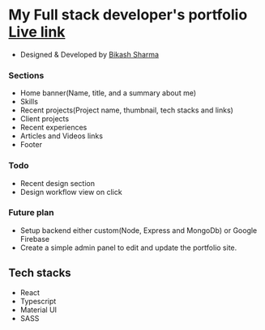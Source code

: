 # My Full stack developer's portfolio [Live link](https://bikashxsharma.netlify.com/)
- Designed & Developed by [Bikash Sharma](https://github.com/bikashxsharma)

### Sections
- Home banner(Name, title, and a summary about me)
- Skills
- Recent projects(Project name, thumbnail, tech stacks and links) 
- Client projects
- Recent experiences
- Articles and Videos links
- Footer

### Todo 
- Recent design section
- Design workflow view on click

### Future plan
- Setup backend either custom(Node, Express and MongoDb) or Google Firebase
- Create a simple admin panel to edit and update the portfolio site.

## Tech stacks
- React
- Typescript
- Material UI
- SASS



